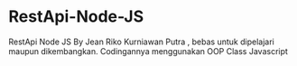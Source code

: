 # RestApi-Node-JS
 RestApi Node JS By Jean Riko Kurniawan Putra , bebas untuk dipelajari maupun dikembangkan.
 Codingannya menggunakan OOP Class Javascript
